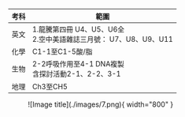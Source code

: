 <center>

| 考科 | 範圍                                                         |
| ---- | ------------------------------------------------------------ |
| 英文 | 1.龍騰第四冊 U4、U5、U6全<br>2.空中美語雜誌三月號： U7、U8、U9、U11 |
| 化學 | C1-1至C1-5酸/脂                                              |
| 生物 | 2-2呼吸作用至4-1 DNA複製<br>含探討活動2-1、2-2、3-1          |
| 地理 | Ch3至CH5                                                     |

</center>

<figure markdown>
  ![Image title](./images/7.png){ width="800" }
</figure>



